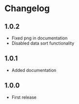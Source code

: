 # Changelog

## 1.0.2
- Fixed png in documentation
- Disabled data sort functionality

## 1.0.1
- Added documentation

## 1.0.0
- First release